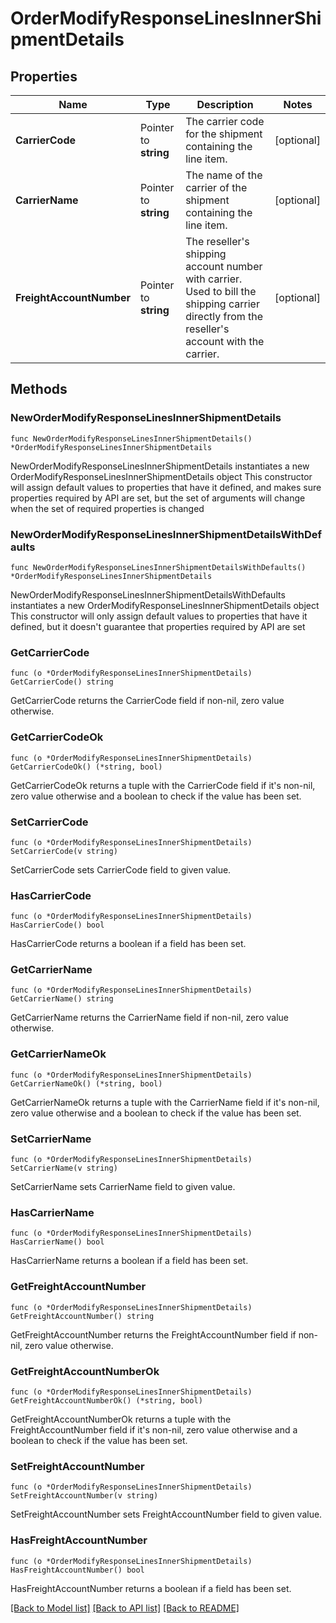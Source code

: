 # OrderModifyResponseLinesInnerShipmentDetails

## Properties

Name | Type | Description | Notes
------------ | ------------- | ------------- | -------------
**CarrierCode** | Pointer to **string** | The carrier code for the shipment containing the line item. | [optional] 
**CarrierName** | Pointer to **string** | The name of the carrier of the shipment containing the line item. | [optional] 
**FreightAccountNumber** | Pointer to **string** | The reseller&#39;s shipping account number with carrier. Used to bill the shipping carrier directly from the reseller&#39;s account with the carrier. | [optional] 

## Methods

### NewOrderModifyResponseLinesInnerShipmentDetails

`func NewOrderModifyResponseLinesInnerShipmentDetails() *OrderModifyResponseLinesInnerShipmentDetails`

NewOrderModifyResponseLinesInnerShipmentDetails instantiates a new OrderModifyResponseLinesInnerShipmentDetails object
This constructor will assign default values to properties that have it defined,
and makes sure properties required by API are set, but the set of arguments
will change when the set of required properties is changed

### NewOrderModifyResponseLinesInnerShipmentDetailsWithDefaults

`func NewOrderModifyResponseLinesInnerShipmentDetailsWithDefaults() *OrderModifyResponseLinesInnerShipmentDetails`

NewOrderModifyResponseLinesInnerShipmentDetailsWithDefaults instantiates a new OrderModifyResponseLinesInnerShipmentDetails object
This constructor will only assign default values to properties that have it defined,
but it doesn't guarantee that properties required by API are set

### GetCarrierCode

`func (o *OrderModifyResponseLinesInnerShipmentDetails) GetCarrierCode() string`

GetCarrierCode returns the CarrierCode field if non-nil, zero value otherwise.

### GetCarrierCodeOk

`func (o *OrderModifyResponseLinesInnerShipmentDetails) GetCarrierCodeOk() (*string, bool)`

GetCarrierCodeOk returns a tuple with the CarrierCode field if it's non-nil, zero value otherwise
and a boolean to check if the value has been set.

### SetCarrierCode

`func (o *OrderModifyResponseLinesInnerShipmentDetails) SetCarrierCode(v string)`

SetCarrierCode sets CarrierCode field to given value.

### HasCarrierCode

`func (o *OrderModifyResponseLinesInnerShipmentDetails) HasCarrierCode() bool`

HasCarrierCode returns a boolean if a field has been set.

### GetCarrierName

`func (o *OrderModifyResponseLinesInnerShipmentDetails) GetCarrierName() string`

GetCarrierName returns the CarrierName field if non-nil, zero value otherwise.

### GetCarrierNameOk

`func (o *OrderModifyResponseLinesInnerShipmentDetails) GetCarrierNameOk() (*string, bool)`

GetCarrierNameOk returns a tuple with the CarrierName field if it's non-nil, zero value otherwise
and a boolean to check if the value has been set.

### SetCarrierName

`func (o *OrderModifyResponseLinesInnerShipmentDetails) SetCarrierName(v string)`

SetCarrierName sets CarrierName field to given value.

### HasCarrierName

`func (o *OrderModifyResponseLinesInnerShipmentDetails) HasCarrierName() bool`

HasCarrierName returns a boolean if a field has been set.

### GetFreightAccountNumber

`func (o *OrderModifyResponseLinesInnerShipmentDetails) GetFreightAccountNumber() string`

GetFreightAccountNumber returns the FreightAccountNumber field if non-nil, zero value otherwise.

### GetFreightAccountNumberOk

`func (o *OrderModifyResponseLinesInnerShipmentDetails) GetFreightAccountNumberOk() (*string, bool)`

GetFreightAccountNumberOk returns a tuple with the FreightAccountNumber field if it's non-nil, zero value otherwise
and a boolean to check if the value has been set.

### SetFreightAccountNumber

`func (o *OrderModifyResponseLinesInnerShipmentDetails) SetFreightAccountNumber(v string)`

SetFreightAccountNumber sets FreightAccountNumber field to given value.

### HasFreightAccountNumber

`func (o *OrderModifyResponseLinesInnerShipmentDetails) HasFreightAccountNumber() bool`

HasFreightAccountNumber returns a boolean if a field has been set.


[[Back to Model list]](../README.md#documentation-for-models) [[Back to API list]](../README.md#documentation-for-api-endpoints) [[Back to README]](../README.md)


